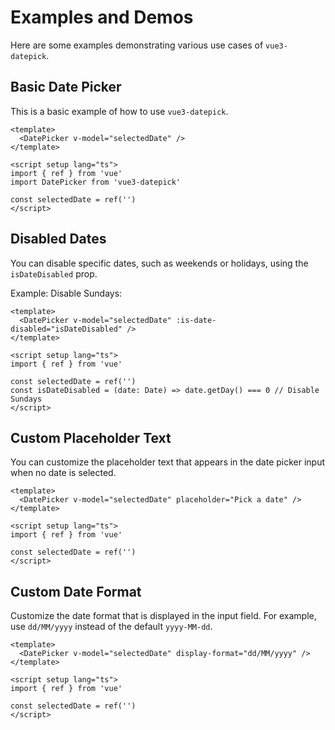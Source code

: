 # Examples and Demos

Here are some examples demonstrating various use cases of `vue3-datepick`.

## Basic Date Picker

This is a basic example of how to use `vue3-datepick`.

```vue
<template>
  <DatePicker v-model="selectedDate" />
</template>

<script setup lang="ts">
import { ref } from 'vue'
import DatePicker from 'vue3-datepick'

const selectedDate = ref('')
</script>
```

## Disabled Dates

You can disable specific dates, such as weekends or holidays, using the `isDateDisabled` prop.

Example: Disable Sundays:

```vue
<template>
  <DatePicker v-model="selectedDate" :is-date-disabled="isDateDisabled" />
</template>

<script setup lang="ts">
import { ref } from 'vue'

const selectedDate = ref('')
const isDateDisabled = (date: Date) => date.getDay() === 0 // Disable Sundays
</script>
```

## Custom Placeholder Text

You can customize the placeholder text that appears in the date picker input when no date is selected.

```vue
<template>
  <DatePicker v-model="selectedDate" placeholder="Pick a date" />
</template>

<script setup lang="ts">
import { ref } from 'vue'

const selectedDate = ref('')
</script>
```

## Custom Date Format

Customize the date format that is displayed in the input field. For example, use `dd/MM/yyyy` instead of the default `yyyy-MM-dd`.

```vue
<template>
  <DatePicker v-model="selectedDate" display-format="dd/MM/yyyy" />
</template>

<script setup lang="ts">
import { ref } from 'vue'

const selectedDate = ref('')
</script>
```
